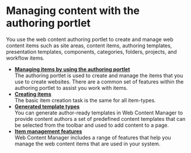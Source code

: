 # Managing content with the authoring portlet


You use the web content authoring portlet to create and manage web content items such as site areas, content items, authoring templates, presentation templates, components, categories, folders, projects, and workflow items.

-   **[Managing items by using the authoring portlet](../mng_content_with_auth_portlet/mng_items_using_authoring_portlet/index.md)**  
The authoring portlet is used to create and manage the items that you use to create websites. There are a common set of features within the authoring portlet to assist you work with items.
-   **[Creating items](../mng_content_with_auth_portlet/creating_items/index.md)**  
The basic item creation task is the same for all item-types.
-   **[Generated template types](../mng_content_with_auth_portlet/generated_template_type/index.md)**  
You can generate author-ready templates in Web Content Manager to provide content authors a set of predefined content templates that can be selected from the toolbar and used to add content to a page.
-   **[Item management features](../mng_content_with_auth_portlet/item_management_features/index.md)**  
Web Content Manager includes a range of features that help you manage the web content items that are used in your system.

